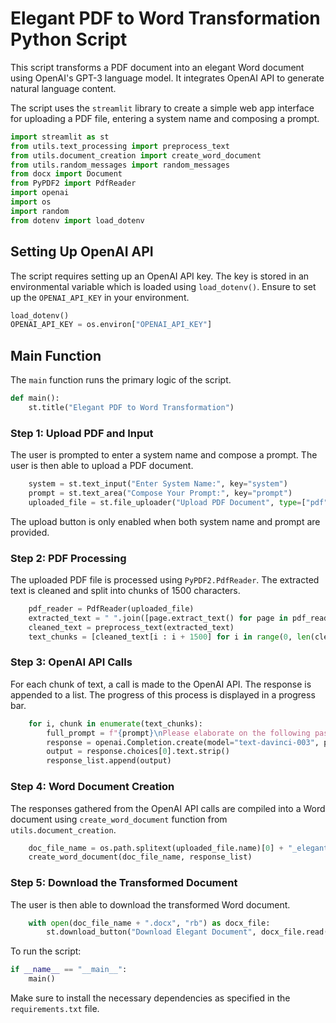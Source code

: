 # Elegant PDF to Word Transformation Python Script

This script transforms a PDF document into an elegant Word document using OpenAI's GPT-3 language model. It integrates OpenAI API to generate natural language content.

The script uses the `streamlit` library to create a simple web app interface for uploading a PDF file, entering a system name and composing a prompt.

```python
import streamlit as st
from utils.text_processing import preprocess_text
from utils.document_creation import create_word_document
from utils.random_messages import random_messages
from docx import Document
from PyPDF2 import PdfReader
import openai
import os
import random
from dotenv import load_dotenv
```

## Setting Up OpenAI API
The script requires setting up an OpenAI API key. The key is stored in an environmental variable which is loaded using `load_dotenv()`. Ensure to set up the `OPENAI_API_KEY` in your environment.

```python
load_dotenv()
OPENAI_API_KEY = os.environ["OPENAI_API_KEY"]
```

## Main Function
The `main` function runs the primary logic of the script.

```python
def main():
    st.title("Elegant PDF to Word Transformation")
```

### Step 1: Upload PDF and Input
The user is prompted to enter a system name and compose a prompt. The user is then able to upload a PDF document.

```python
    system = st.text_input("Enter System Name:", key="system")
    prompt = st.text_area("Compose Your Prompt:", key="prompt")
    uploaded_file = st.file_uploader("Upload PDF Document", type=["pdf"])
```

The upload button is only enabled when both system name and prompt are provided.

### Step 2: PDF Processing
The uploaded PDF file is processed using `PyPDF2.PdfReader`. The extracted text is cleaned and split into chunks of 1500 characters.

```python
    pdf_reader = PdfReader(uploaded_file)
    extracted_text = " ".join([page.extract_text() for page in pdf_reader.pages])
    cleaned_text = preprocess_text(extracted_text)
    text_chunks = [cleaned_text[i : i + 1500] for i in range(0, len(cleaned_text), 1500)]
```

### Step 3: OpenAI API Calls
For each chunk of text, a call is made to the OpenAI API. The response is appended to a list. The progress of this process is displayed in a progress bar.

```python
    for i, chunk in enumerate(text_chunks):
        full_prompt = f"{prompt}\nPlease elaborate on the following passage enclosed in backticks / Text: `{chunk}`"
        response = openai.Completion.create(model="text-davinci-003", prompt=full_prompt, temperature=0.8, max_tokens=1500)
        output = response.choices[0].text.strip()
        response_list.append(output)
```

### Step 4: Word Document Creation
The responses gathered from the OpenAI API calls are compiled into a Word document using `create_word_document` function from `utils.document_creation`.

```python
    doc_file_name = os.path.splitext(uploaded_file.name)[0] + "_elegant"
    create_word_document(doc_file_name, response_list)
```

### Step 5: Download the Transformed Document
The user is then able to download the transformed Word document.

```python
    with open(doc_file_name + ".docx", "rb") as docx_file:
        st.download_button("Download Elegant Document", docx_file.read(), f"{doc_file_name}.docx")
```

To run the script:

```python
if __name__ == "__main__":
    main()
```

Make sure to install the necessary dependencies as specified in the `requirements.txt` file.
